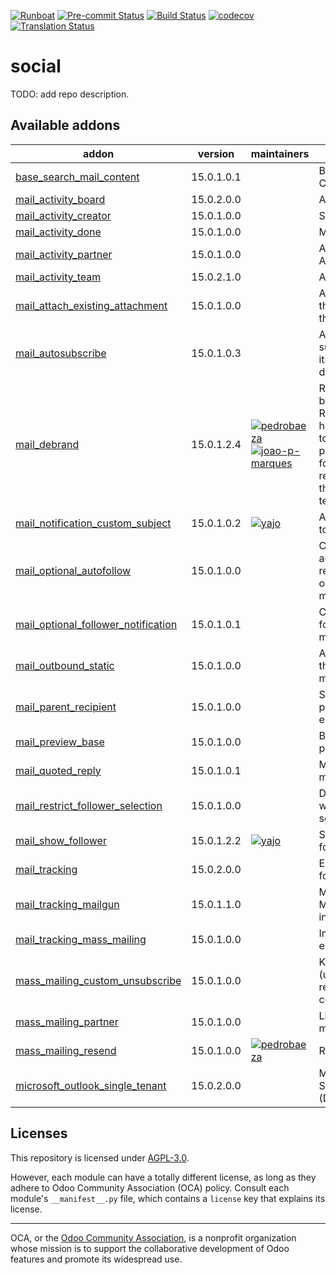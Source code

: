 
[![Runboat](https://img.shields.io/badge/runboat-Try%20me-875A7B.png)](https://runboat.odoo-community.org/builds?repo=OCA/social&target_branch=15.0)
[![Pre-commit Status](https://github.com/OCA/social/actions/workflows/pre-commit.yml/badge.svg?branch=15.0)](https://github.com/OCA/social/actions/workflows/pre-commit.yml?query=branch%3A15.0)
[![Build Status](https://github.com/OCA/social/actions/workflows/test.yml/badge.svg?branch=15.0)](https://github.com/OCA/social/actions/workflows/test.yml?query=branch%3A15.0)
[![codecov](https://codecov.io/gh/OCA/social/branch/15.0/graph/badge.svg)](https://codecov.io/gh/OCA/social)
[![Translation Status](https://translation.odoo-community.org/widgets/social-15-0/-/svg-badge.svg)](https://translation.odoo-community.org/engage/social-15-0/?utm_source=widget)

<!-- /!\ do not modify above this line -->

# social

TODO: add repo description.

<!-- /!\ do not modify below this line -->

<!-- prettier-ignore-start -->

[//]: # (addons)

Available addons
----------------
addon | version | maintainers | summary
--- | --- | --- | ---
[base_search_mail_content](base_search_mail_content/) | 15.0.1.0.1 |  | Base Search Mail Content
[mail_activity_board](mail_activity_board/) | 15.0.2.0.0 |  | Add Activity Boards
[mail_activity_creator](mail_activity_creator/) | 15.0.1.0.0 |  | Show activities creator
[mail_activity_done](mail_activity_done/) | 15.0.1.0.0 |  | Mail Activity Done
[mail_activity_partner](mail_activity_partner/) | 15.0.1.0.0 |  | Add Partner to Activities
[mail_activity_team](mail_activity_team/) | 15.0.2.1.0 |  | Add Teams to Activities
[mail_attach_existing_attachment](mail_attach_existing_attachment/) | 15.0.1.0.0 |  | Adding attachment on the object by sending this one
[mail_autosubscribe](mail_autosubscribe/) | 15.0.1.0.3 |  | Automatically subscribe partners to its company's business documents
[mail_debrand](mail_debrand/) | 15.0.1.2.4 | [![pedrobaeza](https://github.com/pedrobaeza.png?size=30px)](https://github.com/pedrobaeza) [![joao-p-marques](https://github.com/joao-p-marques.png?size=30px)](https://github.com/joao-p-marques) | Remove Odoo branding in sent emails Removes anchor <a href odoo.com togheder with it's parent ( for powerd by) form all the templates removes any 'odoo' that are in tempalte texts > 20characters
[mail_notification_custom_subject](mail_notification_custom_subject/) | 15.0.1.0.2 | [![yajo](https://github.com/yajo.png?size=30px)](https://github.com/yajo) | Apply a custom subject to mail notifications
[mail_optional_autofollow](mail_optional_autofollow/) | 15.0.1.0.0 |  | Choose if you want to automatically add new recipients as followers on mail.compose.message
[mail_optional_follower_notification](mail_optional_follower_notification/) | 15.0.1.0.1 |  | Choose to notify followers on mail.compose.message
[mail_outbound_static](mail_outbound_static/) | 15.0.1.0.0 |  | Allows you to configure the from header for a mail server.
[mail_parent_recipient](mail_parent_recipient/) | 15.0.1.0.0 |  | Send email to parent partner if partner's email is empty
[mail_preview_base](mail_preview_base/) | 15.0.1.0.0 |  | Base to add more previewing options
[mail_quoted_reply](mail_quoted_reply/) | 15.0.1.0.1 |  | Make a reply using a message
[mail_restrict_follower_selection](mail_restrict_follower_selection/) | 15.0.1.0.0 |  | Define a domain from which followers can be selected
[mail_show_follower](mail_show_follower/) | 15.0.1.2.2 | [![yajo](https://github.com/yajo.png?size=30px)](https://github.com/yajo) | Show CC document followers in mails.
[mail_tracking](mail_tracking/) | 15.0.2.0.0 |  | Email tracking system for all mails sent
[mail_tracking_mailgun](mail_tracking_mailgun/) | 15.0.1.1.0 |  | Mail tracking and Mailgun webhooks integration
[mail_tracking_mass_mailing](mail_tracking_mass_mailing/) | 15.0.1.0.0 |  | Improve mass mailing email tracking
[mass_mailing_custom_unsubscribe](mass_mailing_custom_unsubscribe/) | 15.0.1.0.0 |  | Know and track (un)subscription reasons, GDPR compliant
[mass_mailing_partner](mass_mailing_partner/) | 15.0.1.0.0 |  | Link partners with mass-mailing
[mass_mailing_resend](mass_mailing_resend/) | 15.0.1.0.0 | [![pedrobaeza](https://github.com/pedrobaeza.png?size=30px)](https://github.com/pedrobaeza) | Resend mass mailings
[microsoft_outlook_single_tenant](microsoft_outlook_single_tenant/) | 15.0.2.0.0 |  | Microsoft Outlook Single Tenant (DEPRECATED)

[//]: # (end addons)

<!-- prettier-ignore-end -->

## Licenses

This repository is licensed under [AGPL-3.0](LICENSE).

However, each module can have a totally different license, as long as they adhere to Odoo Community Association (OCA)
policy. Consult each module's `__manifest__.py` file, which contains a `license` key
that explains its license.

----
OCA, or the [Odoo Community Association](http://odoo-community.org/), is a nonprofit
organization whose mission is to support the collaborative development of Odoo features
and promote its widespread use.
